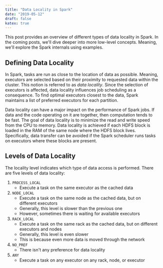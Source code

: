 ```yaml
---
title: "Data Locality in Spark"
date: "2019-05-12"
draft: false
katex: true
---
```


This post provides an overview of different types of data locality in Spark. In the coming posts, we'll dive deeper into more low-level concepts. Meaning, we'll explore the Spark internals using examples.

## Defining Data Locality
In Spark, tasks are run as close to the location of data as possible. Meaning, executors are selected based on their proximity to requested data within the cluster. This notion is referred to as *data locality*. Since the selection of executors is affected, data locality influences job scheduling as a consequence. To find optimal executors closest to the data, Spark maintains a list of preferred executors for each partition.

Data locality can have a major impact on the performance of Spark jobs. If data and the code operating on it are together, then computation tends to be fast. The goal of data locality is to minimize the read and write speed from the CPU to memory. Data locality is achieved if each HDFS block is loaded in the RAM of the same node where the HDFS block lives. Specifically, data transfer can be avoided if the Spark scheduler runs tasks on executors where these blocks are present.

## Levels of Data Locality
The locality level indicates which type of data access is performed. There are five levels of data locality:
1. `PROCESS_LOCAL`
	- Execute a task on the same executor as the cached data
2. `NODE_LOCAL`
	- Execute a task on the same node as the cached data, but on different executors
	- Generally, this level is slower than the previous one
	- However, sometimes there is waiting for available executors
3. `RACK_LOCAL`
	- Execute a task on the same rack as the cached data, but on different executors and nodes
	- Generally, this level is even slower
	- This is because even more data is moved through the network
4. `NO_PREF`
	- There isn't any preference for data locality
5. `ANY`
	- Execute a task on any executor on any rack, node, or executor
